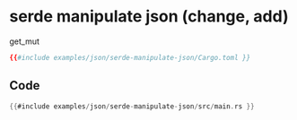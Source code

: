 # serde manipulate json (change, add)

get_mut


```toml
{{#include examples/json/serde-manipulate-json/Cargo.toml }}
```

## Code

```rust
{{#include examples/json/serde-manipulate-json/src/main.rs }}
```


